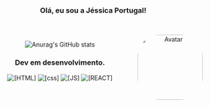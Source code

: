 <center>

### Olá, eu sou a Jéssica Portugal!

##

<div style="display: inline_block"><br>
<img align="right" alt="Avatar" height="150" style="border-radius:50px;" src="https://cdn.discordapp.com/attachments/981015431030652981/981015598014279720/avatar.gif">

![Anurag's GitHub stats](https://github-readme-stats.vercel.app/api?username=jemportugal&show_icons=true&theme=tokyonight)

### Dev em desenvolvimento.

![[HTML]](https://img.shields.io/badge/HTML5-E34F26?style=for-the-badge&logo=html5&logoColor=white)
![[css]](https://img.shields.io/badge/CSS3-1572B6?style=for-the-badge&logo=css3&logoColor=white)
![[JS]](https://img.shields.io/badge/JavaScript-F7DF1E?style=for-the-badge&logo=javascript&logoColor=black)
![[REACT]](https://img.shields.io/badge/React-20232A?style=for-the-badge&logo=react&logoColor=61DAFB)

##
